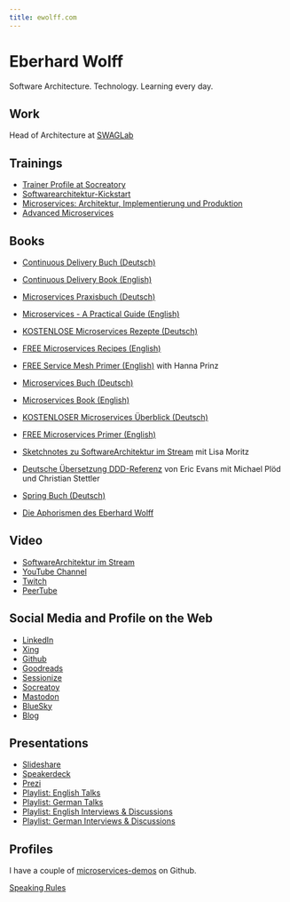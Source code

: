 ```yaml
---
title: ewolff.com
---
```


# Eberhard Wolff

Software Architecture. Technology. Learning every day.

## Work

Head of Architecture at [SWAGLab](https://swaglab.rocks/)

## Trainings

* [Trainer Profile at
  Socreatory](https://www.socreatory.com/de/trainers/eberhard-wolff)
* [Softwarearchitektur-Kickstart](https://www.socreatory.com/de/trainings/arch-kickstart)
* [Microservices: Architektur, Implementierung und
  Produktion](https://www.socreatory.com/de/trainings/microservices)
* [Advanced Microservices](https://www.socreatory.com/de/trainings/advancedms)

## Books

* [Continuous Delivery Buch (Deutsch)](http://continuous-delivery-buch.de)
* [Continuous Delivery Book (English)](http://continuous-delivery-book.com)

* [Microservices Praxisbuch (Deutsch)](http://microservices-praxisbuch.de)
* [Microservices - A Practical Guide (English)](http://practical-microservices.com/) 

* [KOSTENLOSE Microservices Rezepte (Deutsch)](http://microservices-praxisbuch.de/rezepte.html)
* [FREE Microservices Recipes (English)](http://practical-microservices.com/recipes.html)

* [FREE Service Mesh Primer (English)](https://leanpub.com/service-mesh-primer) with Hanna Prinz

* [Microservices Buch (Deutsch)](http://microservices-buch.de)
* [Microservices Book (English)](http://microservices-book.com)

* [KOSTENLOSER Microservices Überblick (Deutsch)](http://microservices-buch.de/ueberblick.html)
* [FREE Microservices Primer (English)](http://microservices-book.com/primer.html)

* [Sketchnotes zu SoftwareArchitektur im
  Stream](https://software-architektur.tv/sketchnote-buch) mit Lisa Moritz

* [Deutsche Übersetzung DDD-Referenz](https://ddd-referenz.de/) von Eric Evans mit Michael Plöd und Christian Stettler

* [Spring Buch (Deutsch)](https://www.goodreads.com/book/show/13056315-spring-3)
* [Die Aphorismen des Eberhard Wolff](https://entwickler.de/karriere/die-aphorismen-des-eberhard-wolff/)

## Video

* [SoftwareArchitektur im Stream](https://software-architektur.tv)
* [YouTube
  Channel](https://youtube.com/@EberhardWolff)
* [Twitch](https://www.twitch.tv/ebrwolff)
* [PeerTube](https://tube.tchncs.de/a/eberhard_wolff/video-channels)

## Social Media and Profile on the Web

  * [LinkedIn](https://www.linkedin.com/in/eberhardwolff/)
  * [Xing](https://www.xing.com/profile/Eberhard_Wolff)
  * [Github](https://github.com/ewolff)
  * [Goodreads](https://goodreads.com/author/show/111923.Eberhard_Wolff)
  * [Sessionize](https://sessionize.com/EberhardWolff/)
  * [Socreatoy](https://www.socreatory.com/de/trainers/eberhard-wolff)
  * <a rel="me" href="https://mastodon.social/@ewolff">Mastodon</a>
  * [BlueSky](https://bsky.app/profile/ewolff.com)
  * [Blog](http://www.heise.de/developer/Continuous-Architecture-2687847.html)
  
## Presentations

 * [Slideshare](http://www.slideshare.net/ewolff/presentations)
 * [Speakerdeck](https://speakerdeck.com/ewolff)
 * [Prezi](https://prezi.com/user/ewolff/)
 * [Playlist: English Talks](https://www.youtube.com/playlist?list=PLeXlULyOtEndP47qFtSoVevPoZ2D1h55X)
 * [Playlist: German Talks](https://www.youtube.com/playlist?list=PLeXlULyOtEnc90Ix0WwT1YPPnQKeGy4CP)
 * [Playlist: English Interviews & Discussions](https://www.youtube.com/playlist?list=PLeXlULyOtEneFtbnf0bTy5aY7DSJ6PsGq)
 * [Playlist: German Interviews & Discussions](https://www.youtube.com/playlist?list=PLeXlULyOtEnfASazcsQz9iGPkuLdbLdl3)

## Profiles
  
I have a couple of [microservices-demos](microservices-demos.html) on Github.

[Speaking Rules](speaking-rules.html)
